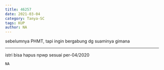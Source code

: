 ```yaml
---
title: 46257
date: 2021-03-04
category: Tanya-SC
tags: KUP
author: NA
---
```


sebelumnya PHMT, tapi ingin bergabung dg suaminya gimana

---

istri bisa hapus npwp sesuai per-04/2020

`NA`

